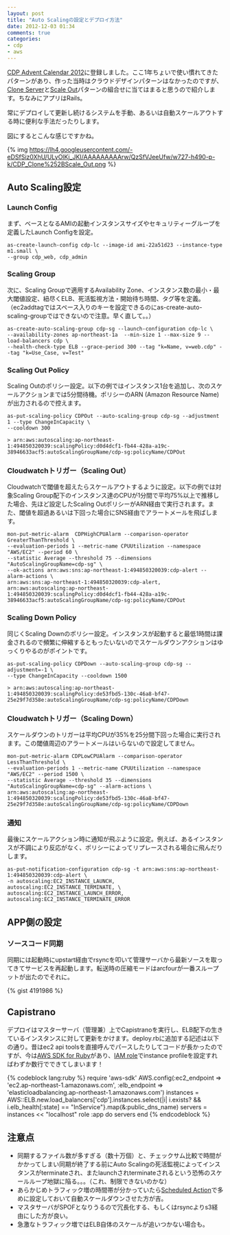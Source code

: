 ```yaml
---
layout: post
title: "Auto Scalingの設定とデプロイ方法"
date: 2012-12-03 01:34
comments: true
categories: 
- cdp
- aws
---
```


[CDP Advent Calendar 2012](http://www.zusaar.com/event/451061)に登録しました。ここ1年ちょいで使い慣れてきたパターンがあり、作った当時はクラウドデザインパターンはなかったのですが、[Clone Server](http://aws.clouddesignpattern.org/index.php/CDP:Clone_Server%E3%83%91%E3%82%BF%E3%83%BC%E3%83%B3)と[Scale Out](http://aws.clouddesignpattern.org/index.php/CDP:Scale_Out%E3%83%91%E3%82%BF%E3%83%BC%E3%83%B3)パターンの組合せに当てはまると思うので紹介します。ちなみにアプリはRails。

常にデプロイして更新し続けるシステムを手動、あるいは自動スケールアウトする時に便利な手法だったりします。

図にするとこんな感じですかね。

{% img https://lh4.googleusercontent.com/-eDSfSiz0XhU/ULyOlKj_JKI/AAAAAAAAArw/QzSfVJeeUfw/w727-h490-p-k/CDP_Clone%252BScale_Out.png %}

## Auto Scaling設定 ##

### Launch Config ###

まず、ベースとなるAMIの起動インスタンスサイズやセキュリティーグループを定義したLaunch Configを設定。

    as-create-launch-config cdp-lc --image-id ami-22a51d23 --instance-type m1.small \
    --group cdp_web, cdp_admin

### Scaling Group ###

次に、Scaling Groupで適用するAvailability Zone、インスタンス数の最小・最大閾値設定、紐尽くELB、死活監視方法・開始待ち時間、タグ等を定義。（ec2addtagではスペース入りのキーを設定できるのにas-create-auto-scaling-groupではできないので注意。早く直して。。）

    as-create-auto-scaling-group cdp-sg --launch-configuration cdp-lc \
    --availability-zones ap-northeast-1a  --min-size 1 --max-size 9 --load-balancers cdp \
    --health-check-type ELB --grace-period 300 --tag "k=Name, v=web.cdp" --tag "k=Use_Case, v=Test"

### Scaling Out Policy ###

Scaling Outのポリシー設定。以下の例ではインスタンス1台を追加し、次のスケールアクションまでは5分間待機。ポリシーのARN (Amazon Resource Name)が出力されるので控えます。

    as-put-scaling-policy CDPOut --auto-scaling-group cdp-sg --adjustment 1 --type ChangeInCapacity \
    --cooldown 300

    > arn:aws:autoscaling:ap-northeast-1:494850320039:scalingPolicy:d0d4dcf1-fb44-428a-a19c-38946633acf5:autoScalingGroupName/cdp-sg:policyName/CDPOut

### Cloudwatchトリガー（Scaling Out） ###

Cloudwatchで閾値を超えたらスケールアウトするように設定。以下の例では対象Scaling Group配下のインスタンス達のCPUが1分間で平均75%以上で推移した場合、先ほど設定したScaling OutポリシーがARN経由で実行されます。また、閾値を超過あるいは下回った場合にSNS経由でアラートメールを飛ばします。

    mon-put-metric-alarm  CDPHighCPUAlarm --comparison-operator GreaterThanThreshold \
    --evaluation-periods 1 --metric-name CPUUtilization --namespace "AWS/EC2" --period 60 \
    --statistic Average --threshold 75 --dimensions "AutoScalingGroupName=cdp-sg" \
    --ok-actions arn:aws:sns:ap-northeast-1:494850320039:cdp-alert --alarm-actions \
    arn:aws:sns:ap-northeast-1:494850320039:cdp-alert, arn:aws:autoscaling:ap-northeast-1:494850320039:scalingPolicy:d0d4dcf1-fb44-428a-a19c-38946633acf5:autoScalingGroupName/cdp-sg:policyName/CDPOut


### Scaling Down Policy ###

同じくScaling Downのポリシー設定。インスタンスが起動すると最低1時間は課金されるので頻繁に伸縮するともったいないのでスケールダウンアクションはゆっくりやるのがポイントです。

    as-put-scaling-policy CDPDown --auto-scaling-group cdp-sg --adjustment=-1 \
    --type ChangeInCapacity --cooldown 1500

    > arn:aws:autoscaling:ap-northeast-1:494850320039:scalingPolicy:de53fbd5-130c-46a8-bf47-25e29f7d358e:autoScalingGroupName/cdp-sg:policyName/CDPDown

### Cloudwatchトリガー（Scaling Down） ###

スケールダウンのトリガーは平均CPUが35%を25分間下回った場合に実行されます。この閾値周辺のアラートメールはいらないので設定してません。

    mon-put-metric-alarm CDPLowCPUAlarm --comparison-operator LessThanThreshold \
    --evaluation-periods 1 --metric-name CPUUtilization --namespace "AWS/EC2" --period 1500 \
    --statistic Average --threshold 35 --dimensions "AutoScalingGroupName=cdp-sg" --alarm-actions \
    arn:aws:autoscaling:ap-northeast-1:494850320039:scalingPolicy:de53fbd5-130c-46a8-bf47-25e29f7d358e:autoScalingGroupName/cdp-sg:policyName/CDPDown

### 通知 ###

最後にスケールアクション時に通知が飛ぶように設定。例えば、あるインスタンスが不調により反応がなく、ポリシーによってリプレースされる場合に飛んだりします。

    as-put-notification-configuration cdp-sg -t arn:aws:sns:ap-northeast-1:494850320039:cdp-alert \
    -n autoscaling:EC2_INSTANCE_LAUNCH, autoscaling:EC2_INSTANCE_TERMINATE, \
    autoscaling:EC2_INSTANCE_LAUNCH_ERROR, autoscaling:EC2_INSTANCE_TERMINATE_ERROR

## APP側の設定 ##

### ソースコード同期 ###

同期には起動時にupstart経由でrsyncを叩いて管理サーバから最新ソースを取ってきてサービスを再起動します。転送時の圧縮モードはarcfourが一番スループットが出たのでそれに。

{% gist 4191986 %}

## Capistrano ###

デプロイはマスターサーバ（管理兼）上でCapistranoを実行し、ELB配下の生きているインスタンスに対して更新をかけます。deploy.rbに追加する記述は以下の通り。昔はec2 api toolsを直接呼んでパースしたりしてコードが長かったのですが、今は[AWS SDK for Ruby](http://aws.amazon.com/sdkforruby/)があり、[IAM role](http://aws.amazon.com/iam/)でinstance profileを設定すればわずか数行でできてしまいます！

{% codeblock lang:ruby %}
require 'aws-sdk' 
AWS.config(:ec2_endpoint => 'ec2.ap-northeast-1.amazonaws.com', :elb_endpoint => 'elasticloadbalancing.ap-northeast-1.amazonaws.com') 
instances = AWS::ELB.new.load_balancers['cdp'].instances.select{|i| i.exists? && i.elb_health[:state] == "InService"}.map(&:public_dns_name) 
servers = instances << "localhost" 
role :app do servers end
{% endcodeblock %}


## 注意点 ##

- 同期するファイル数が多すぎる（数十万個）と、チェックサム比較で時間がかかってしまい同期が終了する前にAuto Scalingの死活監視によってインスタンスがterminateされ、またlaunchされterminateされるという恐怖のスケールループ地獄に陥る。。。（これ、制限できないのかな）
- あらかじめトラフィック増の時間帯が分かっていたら[Scheduled Action](http://docs.amazonwebservices.com/AutoScaling/latest/DeveloperGuide/scaling_plan.html#schedule_time)で多めに設定しておいて自動スケールダウンさせた方が吉。
- マスタサーバがSPOFとなりうるので冗長化する、もしくはrsyncよりs3経由にした方が良い。
- 急激なトラフィック増ではELB自体のスケールが追いつかない場合も。

